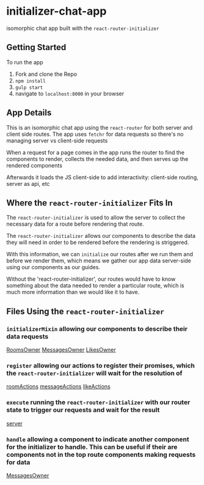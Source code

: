 # initializer-chat-app
isomorphic chat app built with the `react-router-initializer`

## Getting Started
To run the app

1) Fork and clone the Repo
2) `npm install`
3) `gulp start`
4) navigate to `localhost:8000` in your browser

## App Details
This is an isomorphic chat app using the `react-router` for both server and client side routes. The app uses `fetchr` for data requests so there's no managing server vs client-side requests

When a request for a page comes in the app runs the router to find the components to render, collects the needed data, and then serves up the rendered components

Afterwards it loads the JS client-side to add interactivity: client-side routing, server as api, etc

## Where the `react-router-initializer` Fits In
The `react-router-initializer` is used to allow the server to collect the necessary data for a route before rendering that route.

The `react-router-initializer` allows our components to describe the data they will need in order to be rendered before the rendering is striggered.

With this information, we can `initialize` our routes after we run them and before we render them, which means we gather our app data server-side using our components as our guides.

Without the 'react-router-initializer', our routes would have to know something about the data needed to render a particular route, which is much more information than we would like it to have.

## Files Using the `react-router-initializer`
### `initializerMixin` allowing our components to describe their data requests
[RoomsOwner](shared/Components/Rooms/RoomsOwner.js)
[MessagesOwner](shared/Components/Messages/MessagesOwner.js)
[LikesOwner](shared/Components/Likes/LikesOwner.js)

### `register` allowing our actions to register their promises, which the `react-router-initializer` will wait for the resolution of
[roomActions](shared/Actions/roomActions.js)
[messageActions](shared/Actions/messageActions.js)
[likeActions](shared/Actions/likeActions.js)

### `execute` running the `react-router-initializer` with our router state to trigger our requests and wait for the result
[server](server/server.js)

### `handle` allowing a component to indicate another component for the initializer to handle. This can be useful if their are components not in the top route components making requests for data
[MessagesOwner](shared/Components/Messages/MessagesOwner.js)
